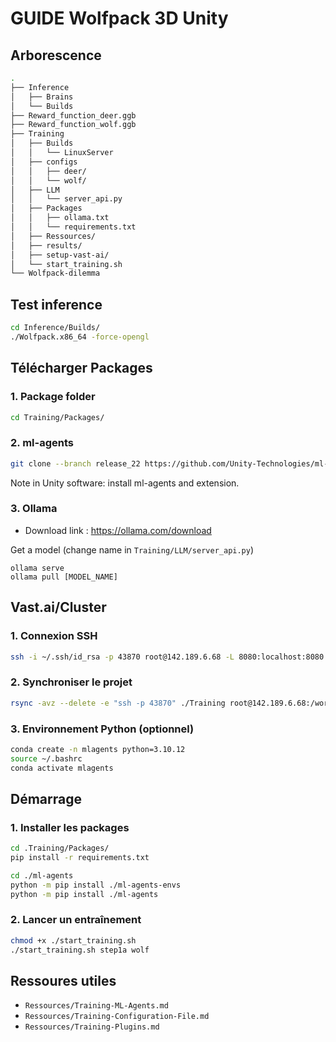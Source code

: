 # GUIDE Wolfpack 3D Unity 

## Arborescence

```bash
.
├── Inference
│   ├── Brains
│   └── Builds
├── Reward_function_deer.ggb
├── Reward_function_wolf.ggb
├── Training
│   ├── Builds
│   │   └── LinuxServer
│   ├── configs
│   │   ├── deer/
│   │   └── wolf/
│   ├── LLM
│   │   └── server_api.py
│   ├── Packages
│   │   ├── ollama.txt
│   │   └── requirements.txt
│   ├── Ressources/
│   ├── results/
│   ├── setup-vast-ai/
│   └── start_training.sh
└── Wolfpack-dilemma
```

## Test inference

```bash
cd Inference/Builds/
./Wolfpack.x86_64 -force-opengl
```

## Télécharger Packages

### 1. Package folder
```bash
cd Training/Packages/
```

### 2. ml-agents
```bash
git clone --branch release_22 https://github.com/Unity-Technologies/ml-agents.git
```
Note in Unity software: install ml-agents and extension.

### 3. Ollama

- Download link : https://ollama.com/download

Get a model (change name in `Training/LLM/server_api.py`)
```
ollama serve
ollama pull [MODEL_NAME]
```




## Vast.ai/Cluster

### 1. Connexion SSH

```bash
ssh -i ~/.ssh/id_rsa -p 43870 root@142.189.6.68 -L 8080:localhost:8080
```

### 2. Synchroniser le projet

```bash
rsync -avz --delete -e "ssh -p 43870" ./Training root@142.189.6.68:/workspace/
```

### 3. Environnement Python (optionnel)

```bash
conda create -n mlagents python=3.10.12
source ~/.bashrc
conda activate mlagents
```

## Démarrage

### 1. Installer les packages

```bash
cd .Training/Packages/
pip install -r requirements.txt
```

```bash
cd ./ml-agents
python -m pip install ./ml-agents-envs
python -m pip install ./ml-agents
```


### 2. Lancer un entraînement

```bash
chmod +x ./start_training.sh
./start_training.sh step1a wolf
```

## Ressoures utiles

- `Ressources/Training-ML-Agents.md`
- `Ressources/Training-Configuration-File.md`
- `Ressources/Training-Plugins.md`